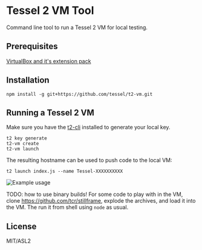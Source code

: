 # Tessel 2 VM Tool

Command line tool to run a Tessel 2 VM for local testing.

## Prerequisites
[VirtualBox and it's extension pack](https://www.virtualbox.org/wiki/Downloads)

## Installation
```
npm install -g git+https://github.com/tessel/t2-vm.git
```

## Running a Tessel 2 VM

Make sure you have the [t2-cli](https://github.com/tessel/t2-cli) installed to generate your local key.

```
t2 key generate
t2-vm create
t2-vm launch
```

The resulting hostname can be used to push code to the local VM:

```
t2 launch index.js --name Tessel-XXXXXXXXXX
```

![Example usage](https://cloud.githubusercontent.com/assets/80639/7619962/32ffa39c-f971-11e4-919a-8b64057a450c.png)

TODO: how to use binary builds! For some code to play with in the VM, clone https://github.com/tcr/stillframe, explode the archives, and load it into the VM. The run it from shell using `node` as usual.

## License

MIT/ASL2
